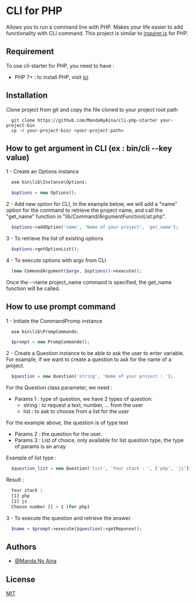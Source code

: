 
# CLI for PHP

Allows you to run a command line with PHP. Makes your life easier to 
add functionality with CLI command. This project is similar to [inquirer.js](https://www.npmjs.com/package/inquirer) 
for PHP.
## Requirement

To use cli-starter for PHP, you need to have :

- PHP 7+ : to install PHP, visit [ici](https://www.php.net/manual/fr/install.php)
## Installation

Clone project from git and copy the file cloned to your project root path

```shell
  git clone https://github.com/MandaNyAina/cli-php-starter your-project-bin
  cp -r your-project-bin/ <your-project-path>
```
## How to get argument in CLI (ex : bin/cli --key value)

1 - Create an Options instance

```php
  use bin\lib\Instance\Options;

  $options = new Options();
```

2 - Add new option for CLI, In the example below, we will add a "name" 
option for the command to retrieve the project name, and call the "get_name" 
function in "lib/Command/ArgumentFunctionList.php".

```php
  $options->addOption('name', 'Name of your project', 'get_name');
```

3 - To retrieve the list of existing options

```php
  $options->getOptionList();
```

4 - To execute options with argv from CLI

```php
  (new CommandArgument($argv, $options))->execute();
```

Once the --name project_name command is specified, the get_name function 
will be called.
## How to use prompt command

1 - Initiate the CommandPromp instance

```php
  use bin\lib\PrompCommande;

  $prompt = new PrompCommande();
```

2 - Create a Question instance to be able to ask the user to enter variable. For 
example, if we want to create a question to ask for the name of a project.

```php
  $question = new Question('string', 'Name of your project : ');
```

For the Question class parameter, we need :

- Params 1 : type of question, we have 2 types of question:
    - string : to request a text, number, ... from the user
    - list : to ask to choose from a list for the user

For the example above, the question is of type text

- Params 2 : the question for the user.
- Params 3 : List of choice, only available for list question type, the type of params is an array

Example of list type :

```php
  $question_list = new Question('list', 'Your stack : ', ['php', 'js']);
```

Result : 

```bash
  Your stack : 
  [1] php
  [2] js
  Choose number [] > 1 (for php)
```

3 - To execute the question and retrieve the answer

```php
  $name = $prompt->execute($question)->getReponse();
```
## Authors

- [@Manda Ny Aina](https://github.com/MandaNyAina)


## License

[MIT](https://choosealicense.com/licenses/mit/)

